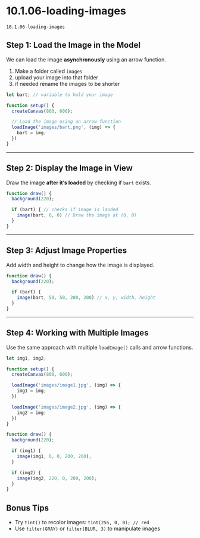 # 10.1.06-loading-images
```
10.1.06-loading-images
```


## Step 1: Load the Image in the Model 

We can load the image **asynchronously** using an arrow function.

1. Make a folder called `images`
2. upload your image into that folder
3. if needed rename the images to be shorter

```javascript
let bart; // variable to hold your image

function setup() {
  createCanvas(800, 600);

  // Load the image using an arrow function
  loadImage('images/bart.png', (img) => {
    bart = img;
  })
}
```

---

## Step 2: Display the Image in View

Draw the image **after it’s loaded** by checking if `bart` exists.

```javascript
function draw() {
  background(220);

  if (bart) { // checks if image is laoded
    image(bart, 0, 0) // Draw the image at (0, 0)
  }
}
```

---

## Step 3: Adjust Image Properties

Add width and height to change how the image is displayed.

```javascript
function draw() {
  background(220);

  if (bart) {
    image(bart, 50, 50, 200, 200) // x, y, width, height
  }
}
```

---

## Step 4: Working with Multiple Images

Use the same approach with multiple `loadImage()` calls and arrow functions.

```javascript
let img1, img2;

function setup() {
  createCanvas(800, 600);

  loadImage('images/image1.jpg', (img) => {
    img1 = img;
  })

  loadImage('images/image2.jpg', (img) => {
    img2 = img;
  })
}

function draw() {
  background(220);

  if (img1) {
    image(img1, 0, 0, 200, 200);
  }

  if (img2) {
    image(img2, 220, 0, 200, 200);
  }
}
```

## Bonus Tips
* Try `tint()` to recolor images: `tint(255, 0, 0); // red`
* Use `filter(GRAY)` or `filter(BLUR, 3)` to manipulate images


